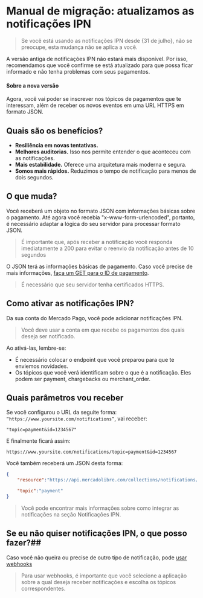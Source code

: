 # Manual de migração: atualizamos as notificações IPN

> Se você está usando as notificações IPN desde {31 de julho}, não se preocupe, esta mudança não se aplica a você.  

A versão antiga de notificações IPN não estará mais disponível. Por isso, recomendamos que você confirme se está atualizado para que possa ficar informado e não tenha problemas com seus pagamentos.

#### Sobre a nova versão ####

Agora, você vai poder se inscrever nos tópicos de pagamentos que te interessam, além de receber os novos eventos em uma URL HTTPS em formato JSON.  

## Quais são os benefícios? ##

- **Resiliência em novas tentativas.**
- **Melhores auditorias.** Isso nos permite entender o que aconteceu com as notificações.
- **Mais estabilidade.** Oferece uma arquitetura mais moderna e segura. 
- **Somos mais rápidos.** Reduzimos o tempo de notificação para menos de dois segundos.

## O que muda? ##

Você receberá um objeto no formato JSON com informações básicas sobre o pagamento.
Até agora você recebia "x-www-form-urlencoded", portanto, é necessário adaptar a lógica do seu servidor para processar formato JSON. 

> É importante que, após receber a notificação você responda imediatamente a 200 para evitar o reenvio da notificação antes de 10 segundos

O JSON terá as informações básicas de pagamento. Caso você precise de mais informações, [faça um GET para o ID de pagamento](https://www.mercadopago.com.br/developers/pt/reference/payments/_payments_id/get/).  

> É necessário que seu servidor tenha certificados HTTPS.

## Como ativar as notificações IPN? ##

Da sua conta do Mercado Pago, você pode adicionar notificações IPN.

> Você deve usar a conta em que recebe os pagamentos dos quais deseja ser notificado.

Ao ativá-las, lembre-se: 

- É necessário colocar o endpoint que você preparou para que te enviemos novidades.
- Os tópicos que você verá identificam sobre o que é a notificação. Eles podem ser payment, chargebacks ou merchant_order.

## Quais parâmetros vou receber ##

Se você configurou o URL da seguite forma: `“https://www.yoursite.com/notifications”`, vai receber:  


```query
"topic=payment&id=1234567"
```

E finalmente ficará assim:

`https://www.yoursite.com/notifications/topic=payment&id=1234567`

Você também receberá um JSON desta forma:

```json
{
	"resource":"https://api.mercadolibre.com/collections/notifications/1234567",

	"topic":"payment"
}
```

> Você pode encontrar mais informações sobre como integrar as notificações na seção Notificações IPN.

## Se eu não quiser notificações IPN, o que posso fazer?##

Caso você não queira ou precise de outro tipo de notificação, pode [usar webhooks](https://www.mercadopago.com/mlb/account/webhooks)

> Para usar webhooks, é importante que você selecione a aplicação sobre a qual deseja receber notificações e escolha os tópicos correspondentes.